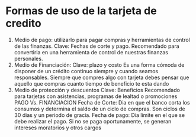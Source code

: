 # Formas de uso de la tarjeta de credito

1. Medio de pago: utilizarlo para pagar compras y herramientas de control de las finanzas. Clave: Fechas de corte y pago. Recomendado para convertirla en una herramienta de control de nuestras finanzas personales.
2. Medio de Financiación: Clave: plazo y costo Es una forma cómoda de disponer de un crédito continuo siempre y cuando seamos responsables. Siempre que compres algo con tarjeta debes pensar que aquello que compras cuanto tiempo de beneficio te esta dando
3. Medio de protección y descuentos Clave: Beneficios Recomendado para tarjetas con asistencias, programas de lealtad o promociones PAGO Vs. FINANCIACION Fecha de Corte: Dia en que el banco corta los consumos y determina el saldo de un ciclo de compras. Son ciclos de 30 dias y un periodo de gracia. Fecha de pago: Día limite en el que se debe realizar el pago. Si no se paga oportunamente, se generan intereses moratorios y otros cargos